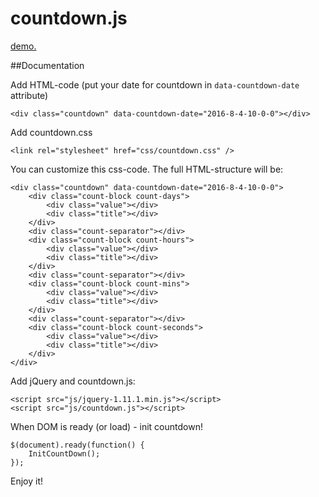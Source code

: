 # countdown.js

<a href="http://lubus.ru/d/countdown/" title="demo">demo.</a>

##Documentation

Add HTML-code (put your date for countdown in `data-countdown-date` attribute)

```
<div class="countdown" data-countdown-date="2016-8-4-10-0-0"></div>
```

Add countdown.css

```
<link rel="stylesheet" href="css/countdown.css" />
```

You can customize this css-code. The full HTML-structure will be:
```
<div class="countdown" data-countdown-date="2016-8-4-10-0-0">
	<div class="count-block count-days">
		<div class="value"></div>
		<div class="title"></div>
	</div>
	<div class="count-separator"></div>
	<div class="count-block count-hours">
		<div class="value"></div>
		<div class="title"></div>
	</div>
	<div class="count-separator"></div>
	<div class="count-block count-mins">
		<div class="value"></div>
		<div class="title"></div>
	</div>
	<div class="count-separator"></div>
	<div class="count-block count-seconds">
		<div class="value"></div>
		<div class="title"></div>
	</div>
</div>
```

Add jQuery and countdown.js:

```
<script src="js/jquery-1.11.1.min.js"></script>
<script src="js/countdown.js"></script>
```

When DOM is ready (or load) - init countdown!
```
$(document).ready(function() {
	InitCountDown(); 
});
```

Enjoy it!
